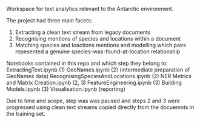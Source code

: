 Workspace for text analytics relevant to the Antarctic environment.

The project had three main facets:
1) Extracting a clean text stream from legacy documents
2) Recognising mentions of species and locations within a document
3) Matching species and loactions mentions and modelling which pairs repesented a genuine species-was-found-at-location relationship

Notebooks contained in this repo and which step they belong to:
 ExtractingText.ipynb (1)
 GeoNames.ipynb (2) (intermediate preparation of GeoNames data)
 RecognisingSpeciesAndLocations.ipynb (2)
 NER Metrics and Matrix Creation.ipynb (2, 3)
 FeatureEngineering.ipynb (3)
 Building Models.ipynb (3)
 Visualisation.ipynb (reporting)

Due to time and scope, step was was paused and steps 2 and 3 were progressed using clean text streams copied directly from the docuemnts in the training set. 

